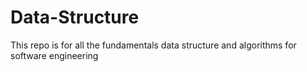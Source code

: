 # Data-Structure
This repo is for all the fundamentals  data structure and algorithms for software engineering
